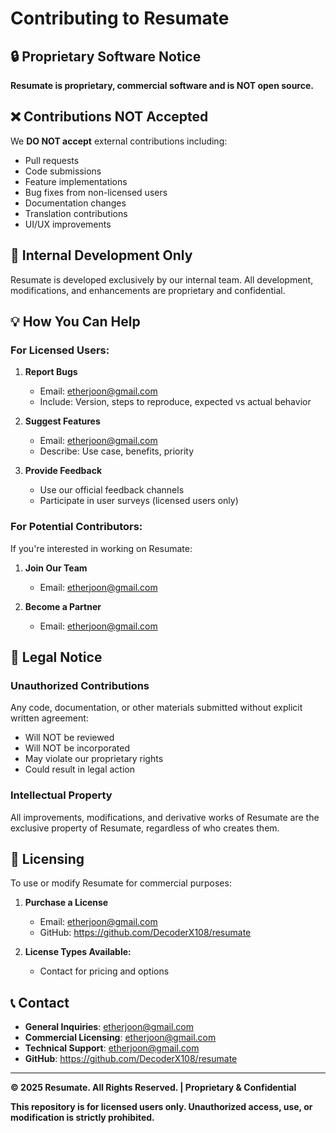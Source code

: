 # Contributing to Resumate

## 🔒 Proprietary Software Notice

**Resumate is proprietary, commercial software and is NOT open source.**

## ❌ Contributions NOT Accepted

We **DO NOT accept** external contributions including:

- Pull requests
- Code submissions
- Feature implementations
- Bug fixes from non-licensed users
- Documentation changes
- Translation contributions
- UI/UX improvements

## 🏢 Internal Development Only

Resumate is developed exclusively by our internal team. All development, modifications, and enhancements are proprietary and confidential.

## 💡 How You Can Help

### For Licensed Users:

1. **Report Bugs**

   - Email: etherjoon@gmail.com
   - Include: Version, steps to reproduce, expected vs actual behavior

2. **Suggest Features**

   - Email: etherjoon@gmail.com
   - Describe: Use case, benefits, priority

3. **Provide Feedback**
   - Use our official feedback channels
   - Participate in user surveys (licensed users only)

### For Potential Contributors:

If you're interested in working on Resumate:

1. **Join Our Team**

   - Email: etherjoon@gmail.com

2. **Become a Partner**
   - Email: etherjoon@gmail.com

## 🚫 Legal Notice

### Unauthorized Contributions

Any code, documentation, or other materials submitted without explicit written agreement:

- Will NOT be reviewed
- Will NOT be incorporated
- May violate our proprietary rights
- Could result in legal action

### Intellectual Property

All improvements, modifications, and derivative works of Resumate are the exclusive property of Resumate, regardless of who creates them.

## 📜 Licensing

To use or modify Resumate for commercial purposes:

1. **Purchase a License**

   - Email: etherjoon@gmail.com
   - GitHub: https://github.com/DecoderX108/resumate

2. **License Types Available:**
   - Contact for pricing and options

## 📞 Contact

- **General Inquiries**: etherjoon@gmail.com
- **Commercial Licensing**: etherjoon@gmail.com
- **Technical Support**: etherjoon@gmail.com
- **GitHub**: https://github.com/DecoderX108/resumate

---

**© 2025 Resumate. All Rights Reserved. | Proprietary & Confidential**

**This repository is for licensed users only. Unauthorized access, use, or modification is strictly prohibited.**
